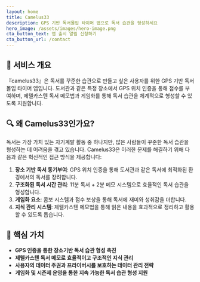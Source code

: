```yaml
---
layout: home
title: Camelus33
description: GPS 기반 독서몰입 타이머 앱으로 독서 습관을 형성하세요
hero_image: /assets/images/hero-image.png
cta_button_text: 앱 출시 알림 신청하기
cta_button_url: /contact
---
```


## 📖 서비스 개요

『camelus33』은 독서를 꾸준한 습관으로 만들고 싶은 사용자를 위한 GPS 기반 독서몰입 타이머 앱입니다. 도서관과 같은 특정 장소에서 GPS 위치 인증을 통해 점수를 부여하며, 제텔카스텐 독서 메모법과 게임화를 통해 독서 습관을 체계적으로 형성할 수 있도록 지원합니다.

## 🔍 왜 Camelus33인가요?

독서는 가장 가치 있는 자기계발 활동 중 하나지만, 많은 사람들이 꾸준한 독서 습관을 형성하는 데 어려움을 겪고 있습니다. Camelus33은 이러한 문제를 해결하기 위해 다음과 같은 혁신적인 접근 방식을 제공합니다:

1. **장소 기반 독서 동기부여**: GPS 위치 인증을 통해 도서관과 같은 독서에 최적화된 환경에서의 독서를 장려합니다.
2. **구조화된 독서 시간 관리**: 11분 독서 + 2분 메모 시스템으로 효율적인 독서 습관을 형성합니다.
3. **게임화 요소**: 콤보 시스템과 점수 보상을 통해 독서에 재미와 성취감을 더합니다.
4. **지식 관리 시스템**: 제텔카스텐 메모법을 통해 읽은 내용을 효과적으로 정리하고 활용할 수 있도록 돕습니다.

## 🎯 핵심 가치

- **GPS 인증을 통한 장소기반 독서 습관 형성 촉진**
- **제텔카스텐 독서 메모로 효율적이고 구조적인 지식 관리**
- **사용자의 데이터 주권과 프라이버시를 보호하는 데이터 관리 전략**
- **게임화 및 시즌제 운영을 통한 지속 가능한 독서 습관 형성 지원** 